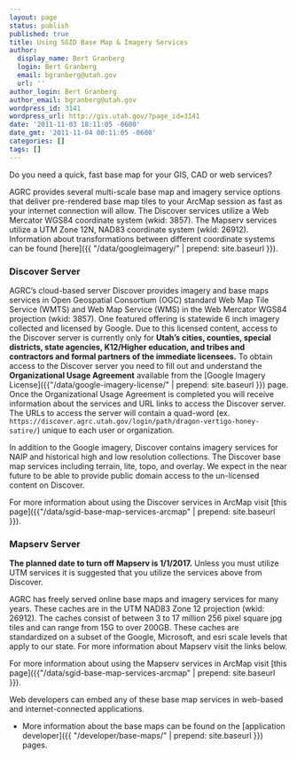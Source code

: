 ```yaml
---
layout: page
status: publish
published: true
title: Using SGID Base Map & Imagery Services
author:
  display_name: Bert Granberg
  login: Bert Granberg
  email: bgranberg@utah.gov
  url: ''
author_login: Bert Granberg
author_email: bgranberg@utah.gov
wordpress_id: 3141
wordpress_url: http://gis.utah.gov/?page_id=3141
date: '2011-11-03 18:11:05 -0600'
date_gmt: '2011-11-04 00:11:05 -0600'
categories: []
tags: []
---
```

Do you need a quick, fast base map for your GIS, CAD or web services?

AGRC provides several multi-scale base map and imagery service options that deliver pre-rendered base map tiles to your ArcMap session as fast as your internet connection will allow. The Discover services utilize a Web Mercator WGS84 coordinate system (wkid: 3857). The Mapserv services utilize a UTM Zone 12N, NAD83 coordinate system (wkid: 26912). Information about transformations between different coordinate systems can be found [here]({{ "/data/googleimagery/" | prepend: site.baseurl }}).

### Discover Server
AGRC’s cloud-based server Discover provides imagery and base maps services in Open Geospatial Consortium (OGC) standard Web Map Tile Service (WMTS) and Web Map Service (WMS) in the Web Mercator WGS84 projection (wkid: 3857). One featured offering is statewide 6 inch imagery collected and licensed by Google. Due to this licensed content, access to the Discover server is currently only for **Utah’s cities, counties, special districts, state agencies, K12/Higher education, and tribes and contractors and formal partners of the immediate licensees.** To obtain access to the Discover server you need to fill out and understand the **Organizational Usage Agreement** available from the [Google Imagery License]({{"/data/google-imagery-license/" | prepend: site.baseurl }}) page. Once the Organizational Usage Agreement is completed you will receive information about the services and URL links to access the Discover server. The URLs to access the server will contain a quad-word (ex. `https://discover.agrc.utah.gov/login/path/dragon-vertigo-honey-satire/`) unique to each user or organization.

In addition to the Google imagery, Discover contains imagery services for NAIP and historical high and low resolution collections. The Discover base map services including terrain, lite, topo, and overlay. We expect in the near future to be able to provide public domain access to the un-licensed content on Discover.

For more information about using the Discover services in ArcMap visit [this page]({{"/data/sgid-base-map-services-arcmap" | prepend: site.baseurl }}).

### Mapserv Server
**The planned date to turn off Mapserv is 1/1/2017.** Unless you must utilize UTM services it is suggested that you utilize the services above from Discover.

AGRC has freely served online base maps and imagery services for many years. These caches are in the UTM NAD83 Zone 12 projection (wkid: 26912). The caches consist of between 3 to 17 million 256 pixel square jpg tiles and can range from 15G to over 200GB. These caches are standardized on a subset of the Google, Microsoft, and esri scale levels that apply to our state. For more information about Mapserv visit the links below.

For more information about using the Mapserv services in ArcMap visit [this page]({{"/data/sgid-base-map-services-arcmap" | prepend: site.baseurl }}).

Web developers can embed any of these base map services in web-based and internet-connected applications.

- More information about the base maps can be found on the [application developer]({{ "/developer/base-maps/" | prepend: site.baseurl }}) pages.
